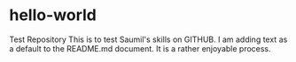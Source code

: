 # hello-world
Test Repository
This is to test Saumil's skills on GITHUB. 
I am adding text as a default to the README.md document.  It is a rather enjoyable process. 
